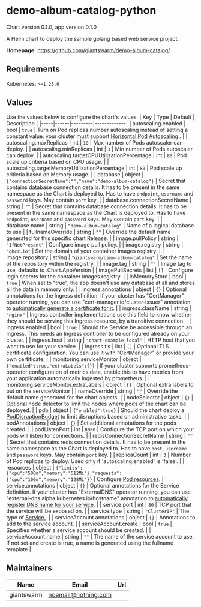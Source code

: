 # demo-album-catalog-python

Chart version 0.1.0, app version 0.1.0

A Helm chart to deploy the sample golang based web service project.

**Homepage:** <https://github.com/giantswarm/demo-album-catalog/>

## Requirements

Kubernetes: `>=1.25.0`

## Values

Use the values below to configure the chart's values.
| Key | Type | Default | Description |
|-----|------|---------|-------------|
| autoscaling.enabled | bool | `true` | Turn on Pod replicas number autoscaling instead of setting a constant value. your cluster must support [ Horizontal Pod Autoscaling ](https://kubernetes.io/docs/tasks/run-application/horizontal-pod-autoscale/). |
| autoscaling.maxReplicas | int | `10` | Max number of Pods autoscaler can deploy. |
| autoscaling.minReplicas | int | `3` | Min number of Pods autoscaler can deploy. |
| autoscaling.targetCPUUtilizationPercentage | int | `80` | Pod scale up critieria based on CPU usage. |
| autoscaling.targetMemoryUtilizationPercentage | int | `80` | Pod scale up critieria based on Memory usage. |
| database | object | `{"connectionSecretName":"","name":"demo-album-catalog"}` | Secret that contains database connection details. It has to be present in the same namespace as the Chart is deployed to. Has to have `endpoint`, `username` and `password` keys. May contain `port` key. |
| database.connectionSecretName | string | `""` | Secret that contains database connection details. It has to be present in the same namespace as the Chart is deployed to. Has to have `endpoint`, `username` and `password` keys. May contain `port` key. |
| database.name | string | `"demo-album-catalog"` | Name of a logical database to use |
| fullnameOverride | string | `""` | Override the default name generated for this specific chart Release. |
| image.pullPolicy | string | `"IfNotPresent"` | Configure image pull policy. |
| image.registry | string | `"ghcr.io"` | Set the domain of your container images registry. |
| image.repository | string | `"giantswarm/demo-album-catalog"` | Set the name of the repository within the registry. |
| image.tag | string | `""` | Image tag to use, defaults to .Chart.AppVersion |
| imagePullSecrets | list | `[]` | Configure login secrets for the container images registry. |
| inMemoryStore | bool | `true` | When set to "true", the app doesn't use any database at all and stores all the data in memory only. |
| ingress.annotations | object | `{}` | Optional annotations for the Ingress definition. If your cluster has "CertManager" operator running, you can use "cert-manager.io/cluster-issuer" annotation to [automatically generate a certificate for it](https://cert-manager.io/docs/usage/). |
| ingress.className | string | `"nginx"` | Ingress controller implementations use this field to know whether they should be serving this Ingress resource, by a transitive connection. |
| ingress.enabled | bool | `true` | Should the Service be accessible through an Ingress. This needs an Ingress controller to be configured already on your cluster. |
| ingress.host | string | `"chart-example.local"` | HTTP host that you want to use for your service. |
| ingress.tls | list | `[]` | Optional TLS certificate configuration. You can use it with "CertManager" or provide your own certificate. |
| monitoring.serviceMonitor | object | `{"enabled":true,"extraLabels":{}}` | If your cluster supports prometheus-operator configuration of metrics data, enable this to have metrics from your application automatically ingested by prometheus. |
| monitoring.serviceMonitor.extraLabels | object | `{}` | Optional extra labels to put on the serviceMonitor |
| nameOverride | string | `""` | Override the default name generated for the chart objects. |
| nodeSelector | object | `{}` | Optional node delector to limit the nodes where pods of the chart can be deployed. |
| pdb | object | `{"enabled":true}` | Should the chart deploy a [PodDisruptionBudget](https://kubernetes.io/docs/tasks/run-application/configure-pdb/) to limit disruptions based on administrative tasks. |
| podAnnotations | object | `{}` | Set additional annotations for the pods created. |
| podListenPort | int | `8080` | Configure the TCP port on which your pods will listen for connections. |
| redisConnectionSecretName | string | `""` | Secret that contains redis connection details. It has to be present in the same namespace as the Chart is deployed to. Has to have `host`, `username` and `password` keys. May contain `port` key. |
| replicaCount | int | `3` | Number of Pod replicas to deploy. Used only if 'autoscaling.enabled' is 'false'. |
| resources | object | `{"limits":{"cpu":"500m","memory":"512Mi"},"requests":{"cpu":"100m","memory":"128Mi"}}` | Configure [Pod resources](https://kubernetes.io/docs/concepts/configuration/manage-resources-containers/). |
| service.annotations | object | `{}` | Optional annotations for the Service definition. If your cluster has "ExternalDNS" operator running, you can use "external-dns.alpha.kubernetes.io/hostname" annotation to [automatically register DNS name for your service](https://github.com/kubernetes-sigs/external-dns). |
| service.port | int | `80` | TCP port that the service will be exposed on. |
| service.type | string | `"ClusterIP"` | The type of [ Service ](https://kubernetes.io/docs/concepts/services-networking/service/#publishing-services-service-types). |
| serviceAccount.annotations | object | `{}` | Annotations to add to the service account. |
| serviceAccount.create | bool | `true` | Specifies whether a service account should be created. |
| serviceAccount.name | string | `""` | The name of the service account to use. If not set and create is true, a name is generated using the fullname template |

## Maintainers

| Name | Email | Url |
| ---- | ------ | --- |
| giantswarm | <noemail@nothing.com> |  |

